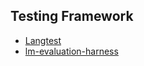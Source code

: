 ## Testing Framework
- [Langtest](https://github.com/JohnSnowLabs/langtest)
- [lm-evaluation-harness](https://github.com/EleutherAI/lm-evaluation-harness)